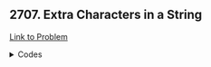 <h2>2707. Extra Characters in a String</h2>

[Link to Problem](https://leetcode.com/problems/extra-characters-in-a-string)

<details><summary>Codes</summary>

```java
import java.util.Arrays;

public class LC2707 {
    private int dp (int idx, String s, String[] dictionary, int[] cache) {
        if (idx == s.length()) return 0;
        if (cache[idx] != -1) return cache[idx];

        int answer = dp(idx + 1, s, dictionary, cache) + 1;
        for (String word : dictionary) {
            if (idx + word.length() <= s.length()) {
                if (s.startsWith(word, idx)) {
                    answer = Math.min(answer, dp (idx + word.length(), s, dictionary, cache));
                }
            }
        }

        return cache[idx] = answer;
    }
    public int minExtraChar(String s, String[] dictionary) {
        int[] cache = new int[s.length()];
        Arrays.fill(cache, -1);
        return dp(0, s, dictionary, cache);
    }
}
```

</details>
